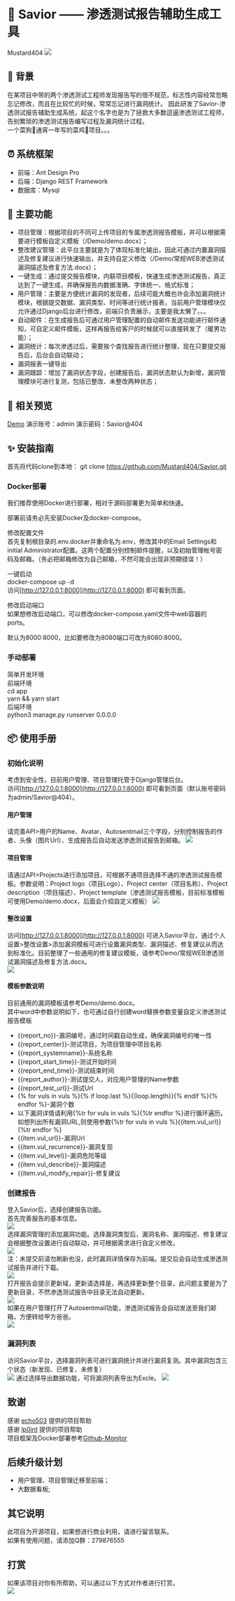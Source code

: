 # 🍋 Savior —— 渗透测试报告辅助生成工具

Mustard404 ![](https://sec404.cn)

## 🎈 背景

在某项目中带的两个渗透测试工程师发现报告写的很不规范，标志性内容经常忽略忘记修改，而且在比较忙的时候，常常忘记进行漏洞统计。
因此研发了Savior-渗透测试报告辅助生成系统，起这个名字也是为了拯救大多数逗逼渗透测试工程师，告别繁琐的渗透测试报告编写过程及漏洞统计过程。  
一个菜狗🐶通宵一年写的菜鸡🐔项目。。。

## ⏰ 系统框架

- 前端：Ant Design Pro  
- 后端：Django REST Framework  
- 数据库：Mysql  

## 🍙 主要功能

- 项目管理：根据项目的不同可上传项目的专属渗透测报告模板，并可以根据需要进行模板自定义模板（/Demo/demo.docx）；
- 整改建议管理：此平台主要就是为了体现标准化输出，因此可通过内置漏洞描述及修复建议进行快速输出，并支持自定义修改（/Demo/常规WEB渗透测试漏洞描述及修复方法.docx）；
- 一键生成：通过提交报告模块，内联项目模板，快速生成渗透测试报告，真正达到了一键生成，并确保报告内数据准确、字体统一、格式标准；
- 用户管理：主要是方便统计漏洞的发现者，后续可能大概也许会添加漏洞统计模块，根据提交数据、漏洞类型、时间等进行统计报表，当前用户管理模块仅允许通过Django后台进行修改，前端只负责展示，主要是我太懒了。。。
- 自动邮件：在生成报告后可通过用户管理配置的自动邮件发送功能进行邮件通知，可自定义邮件模板，这样再报告给客户的时候就可以直接转发了（暖男功能）；
- 漏洞统计：每次渗透过后，需要挨个查找报告进行统计整理，现在只要提交报告后，后台会自动联动；
- 漏洞报表一键导出
- 漏洞跟踪：增加了漏洞状态字段，创建报告后，漏洞状态默认为新增，漏洞管理模块可进行复测，包括已整改、未整改两种状态；

## 🚗 相关预览

[Demo](http://savior.sec404.cn) 
演示账号：admin 
演示密码：Savior@404  

## ✨ 安装指南

首先将代码clone到本地： 
git clone https://github.com/Mustard404/Savior.git  

### Docker部署

我们推荐使用Docker进行部署，相对于源码部署更为简单和快速。  

部署前请务必先安装Docker及docker-compose。  

修改配置文件  
首先复制根目录的.env.docker并重命名为.env，修改其中的Email Settings和initial Administrator配置。这两个配置分别控制邮件提醒，以及初始管理帐号密码及邮箱。（务必把邮箱修改为自己邮箱，不然可能会出现非预期错误！）  

一键启动  
docker-compose up -d  
访问[http://127.0.0.1:8000](http://127.0.0.1:8000) 即可看到页面。  

修改启动端口  
如果想修改启动端口，可以修改docker-compose.yaml文件中web容器的ports。 

默认为8000:8000，比如要修改为8080端口可改为8080:8000。  

### 手动部署

简单开发环境  
前端环境  
cd app  
yarn && yarn start  
后端环境  
python3 manage.py runserver 0.0.0.0   

## 📦 使用手册

### 初始化说明

考虑到安全性，目前用户管理、项目管理托管于Django管理后台。  
访问[http://127.0.0.1:8000](http://127.0.0.1:8000) 即可看到页面（默认账号密码为admin/Savior@404）。

#### 用户管理

请完善API>用户的Name、Avatar、Autosentmail三个字段，分别控制报告的作者、头像（图片Url）、生成报告后自动发送渗透测试报告到邮箱。 
![](preview/Userinfo.jpg) 

#### 项目管理

请通过API>Projects进行添加项目，可根据不通项目选择不通的渗透测试报告模板。参数说明：Project logo（项目Logo）、Project center（项目名称）、Project description（项目描述）、Project template（渗透测试报告模板，目前标准模板可使用Demo/demo.docx，后面会介绍自定义模板） 
![](preview/Projects.jpg) 

#### 整改设置

访问[http://127.0.0.1:8000](http://127.0.0.1:8000) 可进入Savior平台，通过个人设置>整改设置>添加漏洞模板可进行设置漏洞类型、漏洞描述、修复建议从而达到标准化。目前整理了一些通用的修复建议模板，请参考Demo/常规WEB渗透测试漏洞描述及修复方法.docx。  
![](preview/program.jpg)  

#### 模板参数说明

目前通用的漏洞模板请参考Demo/demo.docx。  
其中word中参数说明如下，也可通过自行创建word替换参数变量自定义渗透测试报告模板  
- {{report_no}}-漏洞编号，通过时间戳自动生成，确保漏洞编号的唯一性  
- {{report_center}}-测试项目，为项目管理中项目名称  
- {{report_systemname}}-系统名称  
- {{report_start_time}}-测试开始时间    
- {{report_end_time}}-测试结束时间    
- {{report_author}}-测试提交人，对应用户管理的Name参数    
- {{report_test_url}}-测试Url 
- {% for vuls in vuls %}{% if loop.last %}{{loop.length}}{% endif %}{% endfor %}-漏洞个数 
- 以下漏洞详情请利用{%tr for vuls in vuls %}{%tr endfor %}进行循环遍历。如想列出所有漏洞URL,则使用参数{%tr for vuls in vuls %}{{item.vul_url}}{%tr endfor %}  
- {{item.vul_url}}-漏洞Url  
- {{item.vul_recurrence}}-漏洞复现  
- {{item.vul_level}}-漏洞危险等级 
- {{item.vul_describe}}-漏洞描述  
- {{item.vul_modify_repair}}-修复建议 

### 创建报告

登入Savior后，选择创建报告功能。  
首先完善报告的基本信息。  
![](preview/report1.jpg)  
选择漏洞管理的添加漏洞功能。选择漏洞类型后，漏洞名称、漏洞描述、修复建议会根据整改设置进行自动联动，并可根据需求进行自定义修改。  
![](preview/report2.jpg)  
注：未提交前请勿刷新也没，此时漏洞详情保存为前端。提交后会自动生成渗透测试报告并进行下载。  
![](preview/report3.jpg)  
打开报告会提示更新域，更新请选择是，再选择更新整个目录，此问题主要是为了更新目录，不然渗透测试报告中目录无法自动更新。  
![](preview/report4.jpg)  
如果在用户管理打开了Autosentmail功能，渗透测试报告会自动发送至我们邮箱，方便转给甲方爸爸。  
![](preview/mail.jpg) 

### 漏洞列表

访问Savior平台，选择漏洞列表可进行漏洞统计并进行漏洞复测。其中漏洞包含三个状态（新发现、已修复、未修复）  
![](preview/vuls.jpg) 
通过选择导出数据功能，可将漏洞列表导出为Excle。 
![](preview/vulsdownload.jpg) 

## 致谢

感谢 [echo503](https://github.com/echo503) 提供的项目帮助   
感谢 [lp0int](https://github.com/lp0int) 提供的项目帮助   
项目框架及Docker部署参考[Github-Monitor](https://github.com/VKSRC/Github-Monitor) 

## 后续升级计划

- 用户管理、项目管理迁移至前端；  
- 大数据看板; 

## 其它说明

此项目为开源项目，如果想进行商业利用，请进行留言联系。  
如果有使用问题，请添加Q群：279876555  

## 打赏

如果该项目对你有所帮助，可以通过以下方式对作者进行打赏。  
![](preview/wppay.png)  
